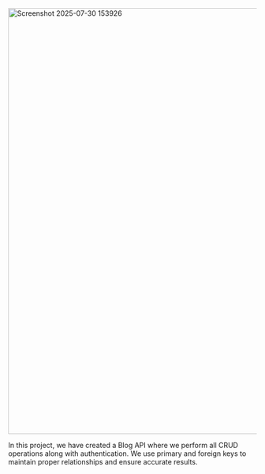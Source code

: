 <img width="1897" height="864" alt="Screenshot 2025-07-30 153926" src="https://github.com/user-attachments/assets/5dbf4920-e8dd-415b-a025-4c6f803d9bb2" />


In this project, we have created a Blog API where we perform all CRUD operations along with authentication. We use primary and foreign keys to maintain proper relationships and ensure accurate results.

